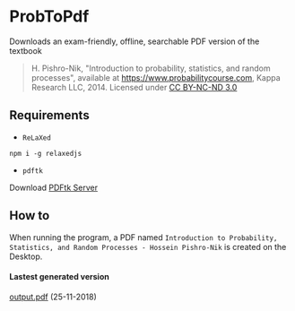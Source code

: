 # ProbToPdf
Downloads an exam-friendly, offline, searchable PDF version of the textbook
  > H. Pishro-Nik, "Introduction to probability, statistics, and random processes", available at https://www.probabilitycourse.com, Kappa     Research LLC, 2014. Licensed under [CC BY-NC-ND 3.0](https://creativecommons.org/licenses/by-nc-nd/3.0/deed.en_US)

## Requirements
- `ReLaXed`
```
npm i -g relaxedjs
```
- `pdftk`

Download [PDFtk Server](https://www.pdflabs.com/tools/pdftk-server/)

## How to
When running the program, a PDF named `Introduction to Probability, Statistics, and Random Processes - Hossein Pishro-Nik` is created on the Desktop.

#### Lastest generated version
[output.pdf](output.pdf) (25-11-2018)
